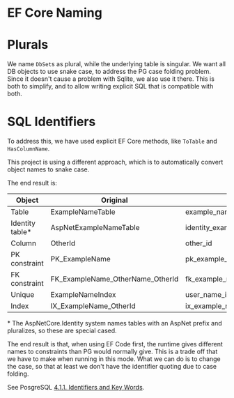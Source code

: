 EF Core Naming
==============

# Plurals

We name `DbSet`s as plural, while the underlying table is singular.
We want all DB objects to use snake case, to address the PG case folding problem.
Since it doesn't cause a problem with Sqlite, we also use it there.
This is both to simplify, and to allow writing explicit SQL that is compatible with both.

# SQL Identifiers

To address this, we have used explicit EF Core methods, like `ToTable` and `HasColumnName`.

This project is using a different approach, which is to automatically convert object names to snake case.

The end result is:

| Object          | Original                         | Renamed                             | PostgreSQL                            |
|-----------------|----------------------------------|-------------------------------------|---------------------------------------|
| Table           | ExampleNameTable                 | example_name_table                  | example_name_table                    |
| Identity table* | AspNetExampleNameTable           | identity_example_name_table         | identity_example_name_table           |
| Column          | OtherId                          | other_id                            | other_id                              |
| PK constraint   | PK_ExampleName                   | pk_example_name                     | example_name_pkey                     |
| FK constraint   | FK_ExampleName_OtherName_OtherId | fk_example_name_other_name_other_id | example_name_other_name_other_id_fkey |
| Unique          | ExampleNameIndex                 | user_name_index                     | user_name_idx                         |
| Index           | IX_ExampleName_OtherId           | ix_example_name_other_id            | example_name_other_id_idx             |

\* The AspNetCore.Identity system names tables with an AspNet prefix and pluralizes, so these are special cased.

The end result is that, when using EF Code first, the runtime gives different names to constraints than PG would normally give.
This is a trade off that we have to make when running in this mode.
What we can do is to change the case, so that at least we don't have the identifier quoting due to case folding.

See PosgreSQL [4.1.1. Identifiers and Key Words](https://www.postgresql.org/docs/current/sql-syntax-lexical.html#SQL-SYNTAX-IDENTIFIERS).
